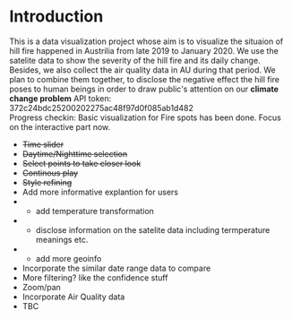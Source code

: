 # Introduction
This is a data visualization project whose aim is to visualize the situaion of hill fire happened in Austrilia from late 2019 to January 2020. We use the satelite data to show the severity of the hill fire and its daily change. Besides, we also collect the air quality data in AU during that period. We plan to combine them together, to disclose the negative effect the hill fire poses to human beings in order to draw public's attention on our <strong>climate change problem</strong>
API token: 372c24bdc25200202275ac48f97d0f085ab1d482<br>
Progress checkin:
Basic visualization for Fire spots has been done. Focus on the interactive part now. <br>
- <s>Time slider</s>
- <s>Daytime/Nighttime selection</s>
- <s>Select points to take closer look</s>
- <s>Continous play</s>
- <s>Style refining</s>
- Add more informative explantion for users
- - add temperature transformation
- - disclose information on the satelite data including termperature meanings etc.
- - add more geoinfo
- Incorporate the similar date range data to compare
- More filtering? like the confidence stuff
- Zoom/pan
- Incorporate Air Quality data
- TBC
